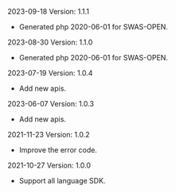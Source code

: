 2023-09-18 Version: 1.1.1
- Generated php 2020-06-01 for SWAS-OPEN.

2023-08-30 Version: 1.1.0
- Generated php 2020-06-01 for SWAS-OPEN.

2023-07-19 Version: 1.0.4
- Add new apis.

2023-06-07 Version: 1.0.3
- Add new apis.

2021-11-23 Version: 1.0.2
- Improve the error code.

2021-10-27 Version: 1.0.0
- Support all language SDK.

